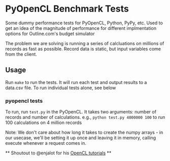 # PyOpenCL Benchmark Tests #
Some dummy performance tests for PyOpenCL, Python, PyPy, etc. Used to get an idea of the magnitude of performance for different implmentation options for Outline.com's budget simulator


The problem we are solving is running a series of calcluations on millions of records as fast as possible.  Record data is static, but input variables come from the client.

## Usage ##
Run `make` to run the tests.  It will run each test and output results to a data.csv file.  To run individual tests alone, see below

### pyopencl tests ###
To run, run `test.py` in the PyOpenCL. It takes two arguments: number of records and number of calculations. e.g.,
    `python test.py 4000000 100` to run 100 calculations on 4 million records

Note: We don't care about how long it takes to create the numpy arrays - in our usecase, we'll be setting it up once and leaving it in memory, calling execute whenever a request comes in.

** Shoutout to @enjalot for his [OpenCL tutorials](http://enja.org/opencl/) **
